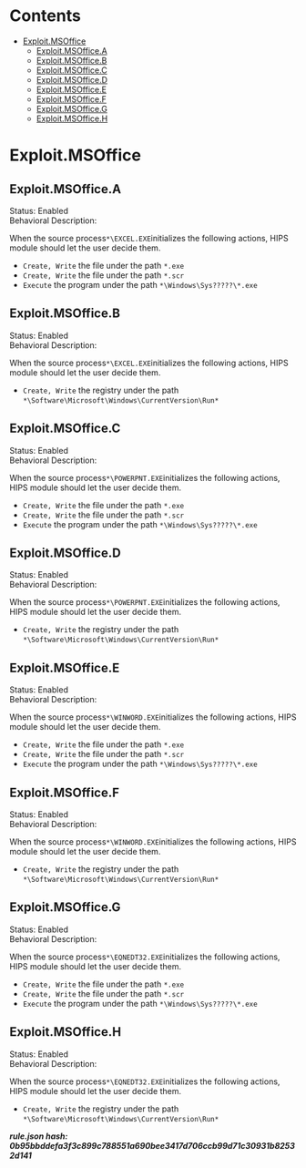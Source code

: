 



Contents
========

* [Exploit.MSOffice](#exploitmsoffice)
	* [Exploit.MSOffice.A](#exploitmsofficea)
	* [Exploit.MSOffice.B](#exploitmsofficeb)
	* [Exploit.MSOffice.C](#exploitmsofficec)
	* [Exploit.MSOffice.D](#exploitmsofficed)
	* [Exploit.MSOffice.E](#exploitmsofficee)
	* [Exploit.MSOffice.F](#exploitmsofficef)
	* [Exploit.MSOffice.G](#exploitmsofficeg)
	* [Exploit.MSOffice.H](#exploitmsofficeh)

# Exploit.MSOffice

## Exploit.MSOffice.A
  
Status: Enabled  
Behavioral Description: 

When the source process`*\EXCEL.EXE`initializes the following actions, HIPS module should let the user decide them.
- `Create, Write` the file under the path `*.exe`
- `Create, Write` the file under the path `*.scr`
- `Execute` the program under the path `*\Windows\Sys?????\*.exe`

## Exploit.MSOffice.B
  
Status: Enabled  
Behavioral Description: 

When the source process`*\EXCEL.EXE`initializes the following actions, HIPS module should let the user decide them.
- `Create, Write` the registry under the path `*\Software\Microsoft\Windows\CurrentVersion\Run*`

## Exploit.MSOffice.C
  
Status: Enabled  
Behavioral Description: 

When the source process`*\POWERPNT.EXE`initializes the following actions, HIPS module should let the user decide them.
- `Create, Write` the file under the path `*.exe`
- `Create, Write` the file under the path `*.scr`
- `Execute` the program under the path `*\Windows\Sys?????\*.exe`

## Exploit.MSOffice.D
  
Status: Enabled  
Behavioral Description: 

When the source process`*\POWERPNT.EXE`initializes the following actions, HIPS module should let the user decide them.
- `Create, Write` the registry under the path `*\Software\Microsoft\Windows\CurrentVersion\Run*`

## Exploit.MSOffice.E
  
Status: Enabled  
Behavioral Description: 

When the source process`*\WINWORD.EXE`initializes the following actions, HIPS module should let the user decide them.
- `Create, Write` the file under the path `*.exe`
- `Create, Write` the file under the path `*.scr`
- `Execute` the program under the path `*\Windows\Sys?????\*.exe`

## Exploit.MSOffice.F
  
Status: Enabled  
Behavioral Description: 

When the source process`*\WINWORD.EXE`initializes the following actions, HIPS module should let the user decide them.
- `Create, Write` the registry under the path `*\Software\Microsoft\Windows\CurrentVersion\Run*`

## Exploit.MSOffice.G
  
Status: Enabled  
Behavioral Description: 

When the source process`*\EQNEDT32.EXE`initializes the following actions, HIPS module should let the user decide them.
- `Create, Write` the file under the path `*.exe`
- `Create, Write` the file under the path `*.scr`
- `Execute` the program under the path `*\Windows\Sys?????\*.exe`

## Exploit.MSOffice.H
  
Status: Enabled  
Behavioral Description: 

When the source process`*\EQNEDT32.EXE`initializes the following actions, HIPS module should let the user decide them.
- `Create, Write` the registry under the path `*\Software\Microsoft\Windows\CurrentVersion\Run*`
  
***rule.json hash: 0b95bbddefa3f3c899c788551a690bee3417d706ccb99d71c30931b82532d141***